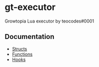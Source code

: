 # gt-executor

Growtopia Lua executor by teocodes#0001

## Documentation
* [Structs](Structs.md)
* [Functions](Functions.md)
* [Hooks](Hooks.md)
